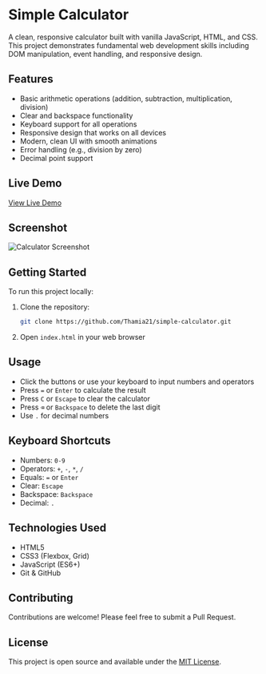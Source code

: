 # Simple Calculator

A clean, responsive calculator built with vanilla JavaScript, HTML, and CSS. This project demonstrates fundamental web development skills including DOM manipulation, event handling, and responsive design.

## Features

- Basic arithmetic operations (addition, subtraction, multiplication, division)
- Clear and backspace functionality
- Keyboard support for all operations
- Responsive design that works on all devices
- Modern, clean UI with smooth animations
- Error handling (e.g., division by zero)
- Decimal point support

## Live Demo

[View Live Demo](https://thamia21.github.io/simple-calculator/)

## Screenshot

![Calculator Screenshot](screenshot.png)

## Getting Started

To run this project locally:

1. Clone the repository:
   ```bash
   git clone https://github.com/Thamia21/simple-calculator.git
   ```
2. Open `index.html` in your web browser

## Usage

- Click the buttons or use your keyboard to input numbers and operators
- Press `=` or `Enter` to calculate the result
- Press `C` or `Escape` to clear the calculator
- Press `⌫` or `Backspace` to delete the last digit
- Use `.` for decimal numbers

## Keyboard Shortcuts

- Numbers: `0-9`
- Operators: `+`, `-`, `*`, `/`
- Equals: `=` or `Enter`
- Clear: `Escape`
- Backspace: `Backspace`
- Decimal: `.`

## Technologies Used

- HTML5
- CSS3 (Flexbox, Grid)
- JavaScript (ES6+)
- Git & GitHub

## Contributing

Contributions are welcome! Please feel free to submit a Pull Request.

## License

This project is open source and available under the [MIT License](LICENSE).
